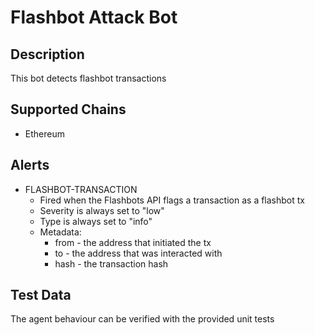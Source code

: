 # Flashbot Attack Bot

## Description

This bot detects flashbot transactions

## Supported Chains

- Ethereum

## Alerts

- FLASHBOT-TRANSACTION
  - Fired when the Flashbots API flags a transaction as a flashbot tx
  - Severity is always set to "low"
  - Type is always set to "info"
  - Metadata:
    - from - the address that initiated the tx
    - to - the address that was interacted with
    - hash - the transaction hash

## Test Data

The agent behaviour can be verified with the provided unit tests
